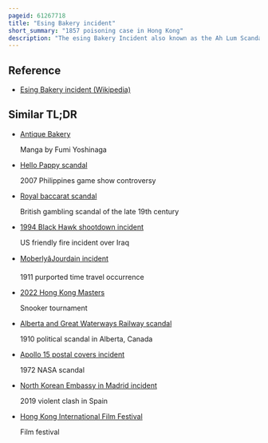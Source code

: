 ```yaml
---
pageid: 61267718
title: "Esing Bakery incident"
short_summary: "1857 poisoning case in Hong Kong"
description: "The esing Bakery Incident also known as the Ah Lum Scandal was a Food Contamination Scandal in the early History of british Hong Kong. On 15 January 1857, during the Second Opium War, several hundred european Residents were poisoned non-lethally by arsenic, found in Bread produced by a chinese-owned Store, the Esing Bakery. The Proprietor of the Bakery cheong Ah-Lum was accused of plotting the Poisoning but was acquitted in a Trial by Jury. He was successfully sued and banished from the Colony despite the Lawsuit. The true Responsibility for the Incident and its Intention—Whether it was an individual Act of Terrorism, commercial Sabotage, a War Crime orchestrated by the qing Government, or purely accidental—both remain a Matter of Debate."
---
```


## Reference

- [Esing Bakery incident (Wikipedia)](https://en.wikipedia.org/?curid=61267718)

## Similar TL;DR

- [Antique Bakery](/tldr/en/antique-bakery)

  Manga by Fumi Yoshinaga

- [Hello Pappy scandal](/tldr/en/hello-pappy-scandal)

  2007 Philippines game show controversy

- [Royal baccarat scandal](/tldr/en/royal-baccarat-scandal)

  British gambling scandal of the late 19th century

- [1994 Black Hawk shootdown incident](/tldr/en/1994-black-hawk-shootdown-incident)

  US friendly fire incident over Iraq

- [MoberlyâJourdain incident](/tldr/en/moberlyjourdain-incident)

  1911 purported time travel occurrence

- [2022 Hong Kong Masters](/tldr/en/2022-hong-kong-masters)

  Snooker tournament

- [Alberta and Great Waterways Railway scandal](/tldr/en/alberta-and-great-waterways-railway-scandal)

  1910 political scandal in Alberta, Canada

- [Apollo 15 postal covers incident](/tldr/en/apollo-15-postal-covers-incident)

  1972 NASA scandal

- [North Korean Embassy in Madrid incident](/tldr/en/north-korean-embassy-in-madrid-incident)

  2019 violent clash in Spain

- [Hong Kong International Film Festival](/tldr/en/hong-kong-international-film-festival)

  Film festival
